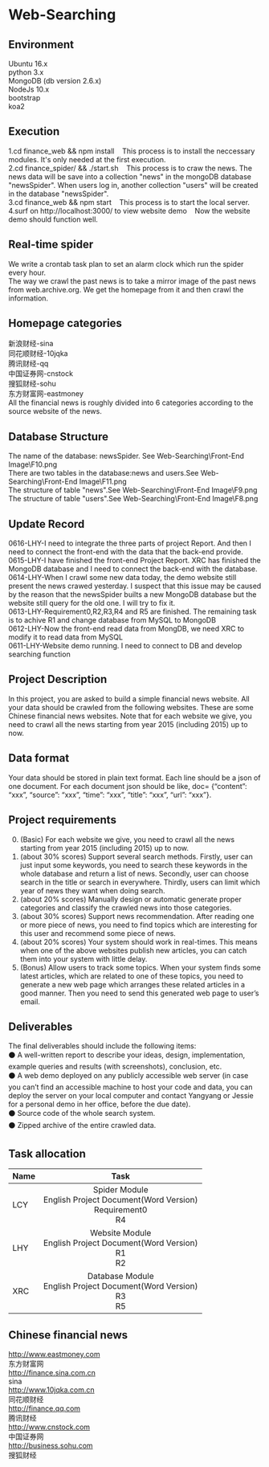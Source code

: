 # Web-Searching

## Environment
Ubuntu 16.x<br>
python 3.x<br>
MongoDB (db version 2.6.x)<br>
NodeJs 10.x<br>
bootstrap<br>
koa2<br> 

## 	Execution
1.cd finance_web && npm install &nbsp;&nbsp; This process is to install the neccessary modules. It's only needed at the first execution.<br>
2.cd finance_spider/ && ./start.sh  &nbsp;&nbsp; This process is to craw the news. The news data will be save into a collection "news" in the mongoDB database "newsSpider". When users log in, another collection "users" will be created in the database "newsSpider".<br>
3.cd finance_web && npm start  &nbsp;&nbsp; This process is to start the local server.<br>
4.surf on http://localhost:3000/ to view website demo &nbsp;&nbsp; Now the website demo should function well.<br>

## Real-time spider
We write a crontab task plan to set an alarm clock which run the spider every hour.<br>
The way we crawl the past news is to take a mirror image of the past news from web.archive.org. We get the homepage from it and then crawl the information.<br>

## Homepage categories

新浪财经-sina  <br> 
同花顺财经-10jqka  <br> 
腾讯财经-qq  <br> 
中国证券网-cnstock <br> 
搜狐财经-sohu <br>
东方财富网-eastmoney<br>
All the financial news is roughly divided into 6 categories according to the source website of the news.<br>


## Database Structure
The name of the database: newsSpider. See Web-Searching\Front-End Image\F10.png<br>
There are two tables in the database:news and users.See Web-Searching\Front-End Image\F11.png<br>
The structure of table "news".See Web-Searching\Front-End Image\F9.png<br>
The structure of table "users".See Web-Searching\Front-End Image\F8.png<br>


## Update Record
0616-LHY-I need to integrate the three parts of project Report. And then I need to connect the front-end with the data that the back-end provide.<br>
0615-LHY-I have finished the front-end Project Report. XRC has finished the MongoDB database and I need to connect the back-end with the database.<br>
0614-LHY-When I crawl some new data today, the demo website still present the news crawed yesterday. I suspect that this issue may be caused by the reason that the newsSpider builts a new MongoDB database but the website still query for the old one. I will try to fix it.<br>
0613-LHY-Requirement0,R2,R3,R4 and R5 are finished. The remaining task is to achive R1 and change database from MySQL to MongoDB<br>
0612-LHY-Now the front-end read data from MongDB, we need XRC to modify it to read data from MySQL<br>
0611-LHY-Website demo running. I need to connect to DB and develop searching function

## Project Description
In this project, you are asked to build a simple financial news website. All your data should be crawled from the following websites. These are some Chinese financial news websites. Note that for each website we give, you need to crawl all the news starting from year 2015 (including 2015) up to now.

## Data format
Your data should be stored in plain text format. Each line should be a json of one document. For each document json should be like, doc= {“content”: “xxx”, “source”: “xxx”, “time”: “xxx”, “title”: “xxx”, “url”: “xxx”}.


## Project requirements
0. (Basic) For each website we give, you need to crawl all the news starting from year 2015 (including 2015) up to now.
1. (about 30% scores) Support several search methods. Firstly, user can just input some keywords, you need to search these keywords in the whole database and return a list of news. Secondly, user can choose search in the title or search in everywhere. Thirdly, users can limit which year of news they want when doing search. 
2. (about 20% scores) Manually design or automatic generate proper categories and classify the crawled news into those categories. 
3. (about 30% scores) Support news recommendation. After reading one or more piece of news, you need to find topics which are interesting for this user and recommend some piece of news. 
4. (about 20% scores) Your system should work in real-times. This means when one of the above websites publish new articles, you can catch them into your system with little delay. 
5. (Bonus) Allow users to track some topics. When your system finds some latest articles, which are related to one of these topics, you need to generate a new web page which arranges these related articles in a good manner. Then you need to send this generated web page to user’s email. 

## Deliverables
The final deliverables should include the following items:<br>
⚫ A well-written report to describe your ideas, design, implementation, example queries and results (with screenshots), conclusion, etc.<br>
⚫ A web demo deployed on any publicly accessible web server (in case you can’t find an accessible machine to host your code and data, you can deploy the server on your local computer and contact Yangyang or Jessie for a personal demo in her office, before the due date).<br>
⚫ Source code of the whole search system.<br>
⚫ Zipped archive of the entire crawled data.<br>

## Task allocation
| Name        |       Task  |
| --------   |  :----: |
| LCY       | Spider Module<br> English Project Document(Word Version)<br> Requirement0<br> R4<br>         |
| LHY        | Website Module<br>English Project Document(Word Version)<br>   R1<br> R2<br>          |
| XRC        | Database Module<br>English Project Document(Word Version)<br>  R3<br> R5<br>      |



## Chinese financial news
http://www.eastmoney.com  
东方财富网  <br> 
http://finance.sina.com.cn   
sina  <br> 
http://www.10jqka.com.cn  
同花顺财经  <br> 
http://finance.qq.com  
腾讯财经  <br> 
http://www.cnstock.com  
中国证券网  <br> 
http://business.sohu.com  
搜狐财经 <br>  


